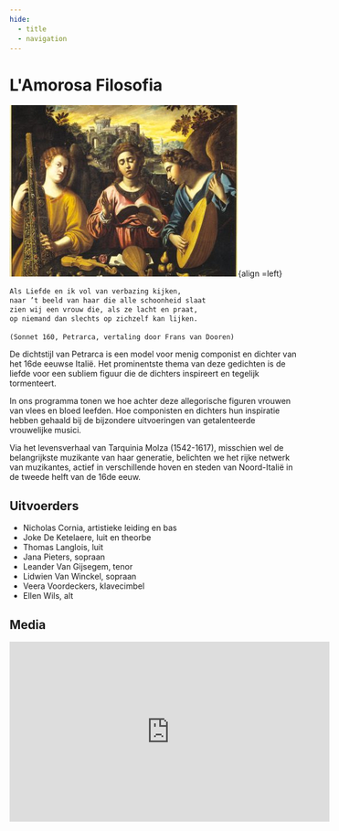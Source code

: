 ```yaml
---
hide:
  - title
  - navigation
---
```


# L'Amorosa Filosofia

![amorosa_filosofia](../../assets/images/amorosa_filosofia.jpg){align =left}

```
Als Liefde en ik vol van verbazing kijken,
naar ’t beeld van haar die alle schoonheid slaat
zien wij een vrouw die, als ze lacht en praat,
op niemand dan slechts op zichzelf kan lijken.

(Sonnet 160, Petrarca, vertaling door Frans van Dooren)
```
De dichtstijl van Petrarca is een model voor menig componist en dichter van het 16de eeuwse Italië. Het prominentste thema van deze gedichten is de liefde voor een subliem figuur die de dichters inspireert en tegelijk tormenteert. 

In ons programma tonen we hoe achter deze allegorische figuren vrouwen van vlees en bloed leefden. Hoe componisten en dichters hun inspiratie hebben gehaald bij de bijzondere uitvoeringen van getalenteerde vrouwelijke musici. 

Via het levensverhaal van Tarquinia Molza (1542-1617), misschien wel de belangrijkste muzikante van haar generatie, belichten we het rijke netwerk van muzikantes, actief in verschillende hoven en steden van Noord-Italië in de tweede helft van de 16de eeuw.

## Uitvoerders

- Nicholas Cornia, artistieke leiding en bas
- Joke De Ketelaere, luit en theorbe
- Thomas Langlois, luit
- Jana Pieters, sopraan
- Leander Van Gijsegem, tenor 
- Lidwien Van Winckel, sopraan
- Veera Voordeckers, klavecimbel 
- Ellen Wils, alt

## Media

<iframe width="560" height="315" src="https://www.youtube.com/embed/videoseries?si=Gu8oMrYMCDHDL3gx&amp;list=PLDTXvtcLnrvEYhzwLsRFRNZDTug0VbK97" title="YouTube video player" frameborder="0" allow="accelerometer; autoplay; clipboard-write; encrypted-media; gyroscope; picture-in-picture; web-share" referrerpolicy="strict-origin-when-cross-origin" allowfullscreen></iframe>

